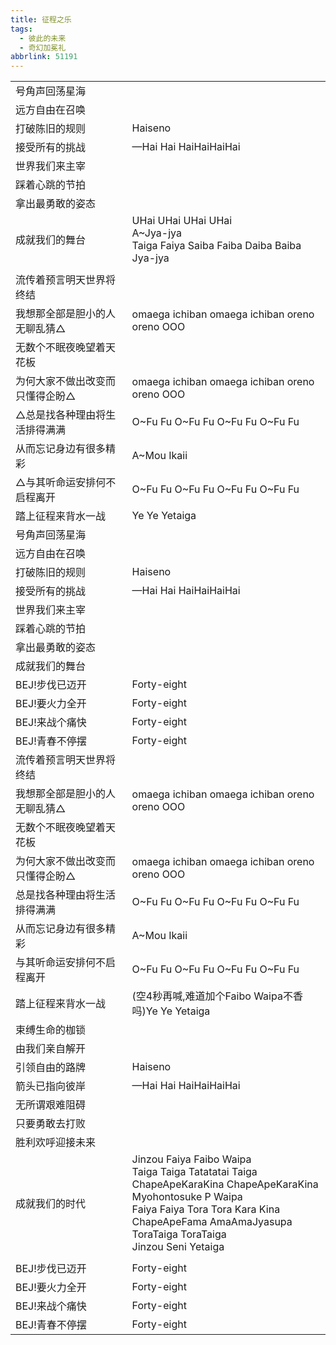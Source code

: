 ```yaml
---
title: 征程之乐
tags:
  - 彼此的未来
  - 奇幻加冕礼
abbrlink: 51191
---
```

|      |      |
|--|--|
|号角声回荡星海|      |
|远方自由在召唤|      |
|打破陈旧的规则|Haiseno|
|接受所有的挑战|—Hai Hai HaiHaiHaiHai|
|世界我们来主宰|      |
|踩着心跳的节拍|      |
|拿出最勇敢的姿态|      |
|成就我们的舞台|UHai UHai UHai UHai<br>A~Jya-jya<br>Taiga Faiya Saiba Faiba Daiba Baiba Jya-jya|
|      |      |
|流传着预言明天世界将终结|      |
|我想那全部是胆小的人无聊乱猜△|omaega ichiban omaega ichiban oreno oreno OOO|
|无数个不眠夜晚望着天花板|      |
|为何大家不做出改变而只懂得企盼△|omaega ichiban omaega ichiban oreno oreno OOO|
|△总是找各种理由将生活排得满满|O~Fu Fu O~Fu Fu O~Fu Fu O~Fu Fu|
|从而忘记身边有很多精彩|A~Mou Ikaii|
|△与其听命运安排何不启程离开|O~Fu Fu O~Fu Fu O~Fu Fu O~Fu Fu|
|踏上征程来背水一战|Ye Ye Yetaiga|
|号角声回荡星海|      |
|远方自由在召唤|      |
|打破陈旧的规则|Haiseno|
|接受所有的挑战|—Hai Hai HaiHaiHaiHai|
|世界我们来主宰|      |
|踩着心跳的节拍|      |
|拿出最勇敢的姿态|      |
|成就我们的舞台|      |
|BEJ!步伐已迈开|Forty-eight|
|BEJ!要火力全开|Forty-eight|
|BEJ!来战个痛快|Forty-eight|
|BEJ!青春不停摆|Forty-eight|
|流传着预言明天世界将终结|      |
|我想那全部是胆小的人无聊乱猜△|omaega ichiban omaega ichiban oreno oreno OOO|
|无数个不眠夜晚望着天花板|      |
|为何大家不做出改变而只懂得企盼△|omaega ichiban omaega ichiban oreno oreno OOO|
|总是找各种理由将生活排得满满|O~Fu Fu O~Fu Fu O~Fu Fu O~Fu Fu|
|从而忘记身边有很多精彩|A~Mou Ikaii|
|与其听命运安排何不启程离开|O~Fu Fu O~Fu Fu O~Fu Fu O~Fu Fu|
|踏上征程来背水一战|(空4秒再喊,难道加个Faibo Waipa不香吗)Ye Ye Yetaiga|
|束缚生命的枷锁|      |
|由我们亲自解开|      |
|引领自由的路牌|Haiseno|
|箭头已指向彼岸|—Hai Hai HaiHaiHaiHai|
|无所谓艰难阻碍|      |
|只要勇敢去打败|      |
|胜利欢呼迎接未来|      |
|成就我们的时代|Jinzou Faiya Faibo Waipa<br>Taiga Taiga Tatatatai Taiga<br>ChapeApeKaraKina ChapeApeKaraKina<br>Myohontosuke P Waipa<br>Faiya Faiya Tora Tora Kara Kina<br>ChapeApeFama AmaAmaJyasupa<br>ToraTaiga ToraTaiga<br>Jinzou Seni Yetaiga|
|      |      |
|BEJ!步伐已迈开|Forty-eight|
|BEJ!要火力全开|Forty-eight|
|BEJ!来战个痛快|Forty-eight|
|BEJ!青春不停摆|Forty-eight|